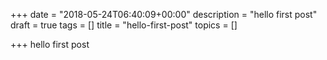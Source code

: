 +++
date = "2018-05-24T06:40:09+00:00"
description = "hello first post"
draft = true
tags = []
title = "hello-first-post"
topics = []

+++
hello first post